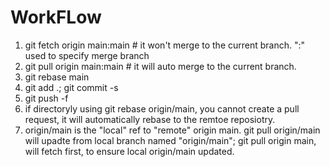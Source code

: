# WorkFLow

1. git fetch origin main:main # it won't merge to the current branch. ":" used to specify merge branch
2. git pull origin main:main # it will auto merge to the current branch.
3. git rebase main
4. git add .; git commit -s
5. git push -f
6. if directoryly using git rebase origin/main, you cannot create a pull request, it will automatically rebase to the remtoe reposiotry.
7. origin/main is the "local" ref to "remote" origin main. git pull origin/main will upadte from local branch named "origin/main"; git pull origin main, will fetch first, to ensure local origin/main updated.
